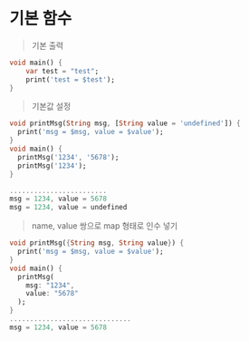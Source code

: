 # 기본 함수

> 기본 출력

```dart
void main() {
    var test = "test";
    print('test = $test');
}
```

> 기본값 설정

```dart
void printMsg(String msg, [String value = 'undefined']) {
  print('msg = $msg, value = $value');
}
void main() {
  printMsg('1234', '5678');
  printMsg('1234');
}

........................
msg = 1234, value = 5678
msg = 1234, value = undefined
```

> name, value 쌍으로 map 형태로 인수 넣기

```dart
void printMsg({String msg, String value}) {
  print('msg = $msg, value = $value');
}
void main() {
  printMsg(
    msg: "1234",
    value: "5678"
  );
}
..............................
msg = 1234, value = 5678
```



